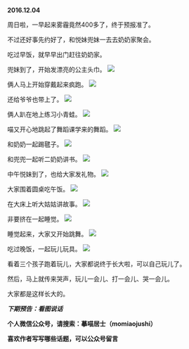 
**2016.12.04**

周日啦，一早起来雾霾竟然400多了，终于预报准了。

不过还好事先约好了，和悦妹兜妹一去去奶奶家聚会。

吃过早饭，就早早出门赶往奶奶家。

兜妹到了，开始发漂亮的公主头巾。
![](http://imglf.nosdn.127.net/img/TDRoYWFnUnhteG90bS9KZkFIL3JXT1lBT0E5c0IzVHQyRjRsb3NSZGgvZz0.jpg)


俩人马上开始穿戴起来疯跑。
![](http://imglf0.nosdn.127.net/img/ais3VEVRdUxVdVpScUZKL3B3U3pQbjB3OTQ2VlJVVGVxRmtQZnRHektYMD0.jpg)


还给爷爷也带上了。
![](http://imglf0.nosdn.127.net/img/c095THBvOFl3Rk9GR2s4NHFwWWlBY29qOEtqRWZ6cXNvRkpQVTQycE45QT0.jpg)


俩人趴在地上练习小青蛙。
![](http://imglf0.nosdn.127.net/img/OUJPU0RjcDdSbStMbUVvVXIzOS9ERWcvbjd4ZStlNTB6OC84Nm1VcE5pOD0.jpg)


喵又开心地跳起了舞蹈课学来的舞蹈。
![](http://imglf1.nosdn.127.net/img/NFhyUi92OWRLTVZscDZuU3NvVlVOYm1EaVpEa3cwSUg5R2pSakVyM21wZz0.jpg)


和奶奶一起踢毽子。
![](http://imglf1.nosdn.127.net/img/dE9LSGRwR3VFNklvM2pMempDbUtKRTZHRVcybWk4YjZxdSs3L2xMMjB3ND0.jpg)


和兜兜一起听二奶奶讲书。
![](http://imglf0.nosdn.127.net/img/Y20wanpMMVJHSnVlWE85M3hEUTFIQ1FYc3FNTFRDMFhjcFZNY2ZtYnh2ST0.jpg)


中午悦妹到了，也给大家发礼物。
![](http://imglf.nosdn.127.net/img/cFUyZUV1OTkzRTBkYVp4TE5oNXpTbWE1R3VSb2ZTZVFkVXplZDNqeG82cz0.jpg)


大家围着圆桌吃午饭。
![](http://imglf0.nosdn.127.net/img/UzJHd3VtTHdUWTI5UUZid2ZkSkRKSjR5ZzhuSk14dS9zL0E0UlU3TlJyaz0.jpg)


在大床上听大姑姑讲故事。
![](http://imglf2.nosdn.127.net/img/cXp1ZENlSVJhMFZIbXF5MHRRRnM0cTFwY05rcG5LWFlSYWlkTVg4alRjaz0.jpg)


非要挤在一起睡觉。
![](http://imglf1.nosdn.127.net/img/TVQvWUV2L1dSclJ0WUlMSlM3MmQvR3JUZjB3a05tU21sdUtQUG94ZzRxMD0.jpg)


睡觉起来，大家又开始跳舞。
![](http://imglf.nosdn.127.net/img/TFROd2Z6YW1yRFZLeHVSN0oyQ0h4UEU0OEZrV2VaQmVLUmRnOXFBaVhnND0.jpg)


吃过晚饭，一起玩儿玩具。
![](http://imglf1.nosdn.127.net/img/eXBhL0xBUkNqQWN4VWV4bjNZeVc5SHdXN1B5bUhuVVAwYytBbFIyNWpyWT0.jpg)


看着三个孩子跑着玩儿，大家都说终于长大啦，可以自己玩儿了。

然后，马上就传来哭声，玩儿一会儿、打一会儿、哭一会儿。

大家都是这样长大的。


***下期预告：看图说话***


**个人微信公众号，请搜索：摹喵居士（momiaojushi）**

**喜欢作者写写哪些话题，可以公众号留言**
